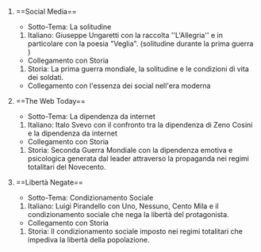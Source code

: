 
1. ==Social Media==
	- Sotto-Tema: La solitudine
	
	1. Italiano: Giuseppe Ungaretti con la raccolta ''L'Allegria'' e in particolare con la poesia "Veglia". (solitudine durante la prima guerra )
	
	- Collegamento con Storia
	
	1. Storia: La prima guerra mondiale, la solitudine e le condizioni di vita dei soldati.
	
	- Collegamento con l'essenza dei social nell'era moderna




2. ==The Web Today==
	- Sotto-Tema: La dipendenza da internet
	
	1. Italiano: Italo Svevo con il confronto tra la dipendenza di Zeno Cosini e la dipendenza da internet
	
	- Collegamento con Storia
	
	1. Storia: Seconda Guerra Mondiale con la dipendenza emotiva e psicologica generata dal leader attraverso la propaganda nei regimi totalitari del Novecento.




3. ==Libertà Negate==
	- Sotto-Tema: Condizionamento Sociale
	
	1. Italiano: Luigi Pirandello con Uno, Nessuno, Cento Mila e il condizionamento sociale che nega la libertà del protagonista.
	
	- Collegamento con Storia
	
	1. Storia: Il condizionamento sociale imposto nei regimi totalitari che impediva la libertà della popolazione.